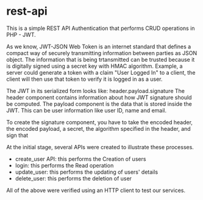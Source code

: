 # rest-api
This is a simple REST API Authentication that performs CRUD operations in PHP - JWT.

As we know, JWT-JSON Web Token is an internet standard that defines a compact way of securely transmitting information between parties
as JSON object.
The information that is being trtansmitted can be trusted because it is digitally signed using a secret key with HMAC algorithm. Example,
a server could generate a token with a claim "User Logged In" to a client, the client will then use that token to verify it is logged in
as a user.

The JWT in its serialized form looks like: header.payload.signature
The header component contains information about how JWT signature should be computed. The payload component is the data that is 
stored inside the JWT. This can be user information like user ID, name and email.

To create the signature component, you have to take the encoded header, the encoded payload, a secret, the algorithm specified in 
the header, and sign that

At the initial stage, several APIs were created to illustrate these processes.
* create_user API: this performs the Creation of users
* login: this performs the Read operation
* update_user: this performs the updating of users' details
* delete_user: this performs the deletion of user

All of the above were verified using an HTTP client to test our services.
